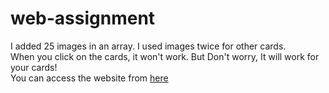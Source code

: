 # web-assignment

I added 25 images in an array. I used images twice for other cards. <br/>
When you click on the cards, it won't work. But Don't worry, It will work for your cards!<br/>
You can access the website from [here](https://purple-ame-56.tiiny.site/)
